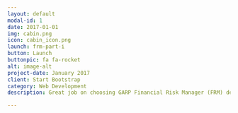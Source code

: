 ```yaml
---
layout: default
modal-id: 1
date: 2017-01-01
img: cabin.png
icon: cabin_icon.png
launch: frm-part-i
button: Launch
buttonpic: fa fa-rocket
alt: image-alt
project-date: January 2017
client: Start Bootstrap
category: Web Development
description: Great job on choosing GARP Financial Risk Manager (FRM) designation as you advance your career. In Part I, we will be learning Foundations of Risk Management, Quantitative Analysis, Financial Markets and Products, and Valuation and Risk Models. Excited? Let's get started!

---
```


